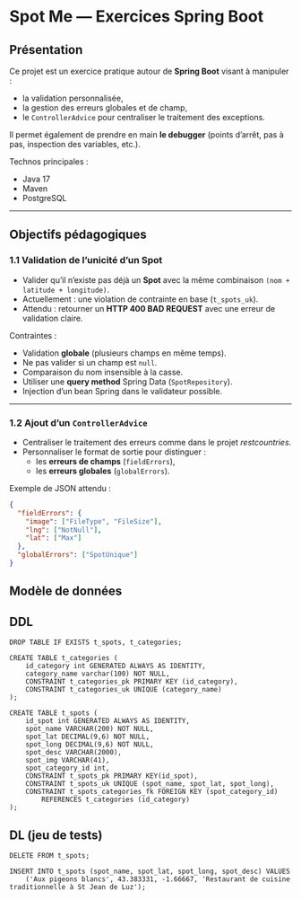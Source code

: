 # Spot Me — Exercices Spring Boot

## Présentation
Ce projet est un exercice pratique autour de **Spring Boot** visant à manipuler :
- la validation personnalisée,
- la gestion des erreurs globales et de champ,
- le `ControllerAdvice` pour centraliser le traitement des exceptions.

Il permet également de prendre en main **le debugger** (points d’arrêt, pas à pas, inspection des variables, etc.).

Technos principales :
- Java 17  
- Maven  
- PostgreSQL  

---

## Objectifs pédagogiques

### 1.1 Validation de l’unicité d’un Spot
- Valider qu’il n’existe pas déjà un **Spot** avec la même combinaison `(nom + latitude + longitude)`.  
- Actuellement : une violation de contrainte en base (`t_spots_uk`).  
- Attendu : retourner un **HTTP 400 BAD REQUEST** avec une erreur de validation claire.  

Contraintes :  
- Validation **globale** (plusieurs champs en même temps).  
- Ne pas valider si un champ est `null`.  
- Comparaison du nom insensible à la casse.  
- Utiliser une **query method** Spring Data (`SpotRepository`).  
- Injection d’un bean Spring dans le validateur possible.  

---

### 1.2 Ajout d’un `ControllerAdvice`
- Centraliser le traitement des erreurs comme dans le projet *restcountries*.  
- Personnaliser le format de sortie pour distinguer :  
  - les **erreurs de champs** (`fieldErrors`),  
  - les **erreurs globales** (`globalErrors`).  

Exemple de JSON attendu :

```json
{
  "fieldErrors": {
    "image": ["FileType", "FileSize"],
    "lng": ["NotNull"],
    "lat": ["Max"]
  },
  "globalErrors": ["SpotUnique"]
}
```

## Modèle de données
## DDL
```
DROP TABLE IF EXISTS t_spots, t_categories;

CREATE TABLE t_categories (
	id_category int GENERATED ALWAYS AS IDENTITY,
	category_name varchar(100) NOT NULL,
	CONSTRAINT t_categories_pk PRIMARY KEY (id_category),
	CONSTRAINT t_categories_uk UNIQUE (category_name)
);

CREATE TABLE t_spots (
   	id_spot int GENERATED ALWAYS AS IDENTITY, 
   	spot_name VARCHAR(200) NOT NULL,
   	spot_lat DECIMAL(9,6) NOT NULL,
   	spot_long DECIMAL(9,6) NOT NULL,
   	spot_desc VARCHAR(2000),
   	spot_img VARCHAR(41),
   	spot_category_id int,
   	CONSTRAINT t_spots_pk PRIMARY KEY(id_spot),
   	CONSTRAINT t_spots_uk UNIQUE (spot_name, spot_lat, spot_long),
   	CONSTRAINT t_spots_categories_fk FOREIGN KEY (spot_category_id) 
   		REFERENCES t_categories (id_category)
);
```

## DL (jeu de tests)
```postgres 
DELETE FROM t_spots;

INSERT INTO t_spots (spot_name, spot_lat, spot_long, spot_desc) VALUES 
	('Aux pigeons blancs', 43.383331, -1.66667, 'Restaurant de cuisine traditionnelle à St Jean de Luz');

```
